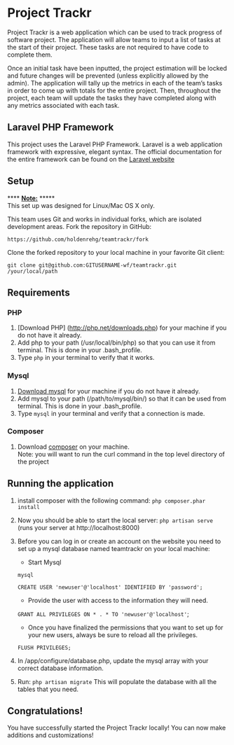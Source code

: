 Project Trackr
==============

Project Trackr is a web application which can be used to track progress of software project. The application will allow teams to input a list of tasks at the start of their project. These tasks are not required to have code to complete them. 

Once an initial task have been inputted, the project estimation will be locked and future changes will be prevented (unless explicitly allowed by the admin). The application will tally up the metrics in each of the team’s tasks in order to come up with totals for the entire project. Then, throughout the project, each team will update the tasks they have completed along with any metrics associated with each task. 

## Laravel PHP Framework

This project uses the Laravel PHP Framework. Laravel is a web application framework with expressive, elegant syntax. The official documentation for the entire framework can be found on the [Laravel website](http://laravel.com/docs)

Setup
-----

**** <b><u>**Note**:</u></b> *****
<br>This set up was designed for Linux/Mac OS X only. </br>



This team uses Git and works in individual forks, which are isolated
development areas. Fork the repository in GitHub:

    https://github.com/holdenrehg/teamtrackr/fork

Clone the forked repository to your local machine in your favorite Git client:

    git clone git@github.com:GITUSERNAME-wf/teamtrackr.git /your/local/path
    

Requirements
------------

### PHP ###
1. [Download PHP] (http://php.net/downloads.php) for your machine if you do not have it already.
2. Add php to your path (/usr/local/bin/php) so that you can use it from terminal. This is done in your .bash_profile.
3. Type `php` in your terminal to verify that it works.

### Mysql 

1. [Download mysql](http://dev.mysql.com/downloads/) for your machine if you do not have it already.
2. Add mysql to your path (/path/to/mysql/bin/) so that it can be used from terminal. This is done in your .bash_profile.3. Type `mysql` in your terminal and verify that a connection is made.

### Composer ###

1. Download [composer](https://getcomposer.org/download/) on your machine. <br >
Note: you will want to run the curl command in the top level directory of the project </br>


Running the application
-----
1. install composer with the following command: `php composer.phar install`

2. Now you should be able to start the local server: `php artisan serve` (runs your server at http://localhost:8000)

3. Before you can log in or create an account on the website you need to set up a mysql database named teamtrackr on your local machine:

	- Start Mysql

	`mysql`<br>

	`CREATE USER 'newuser'@'localhost' IDENTIFIED BY 'password';`<br>

	- Provide the user with access to the information they will need.
	
	`GRANT ALL PRIVILEGES ON * . * TO 'newuser'@'localhost'`;<br>

	- Once you have finalized the permissions that you want to set up for your new users, always be sure to 	reload all the privileges.

	`FLUSH PRIVILEGES;`
	</br>

4. In /app/configure/database.php, update the mysql array with your correct database information.
5. Run: `php artisan migrate` This will populate the database with all the tables that you need.

Congratulations!
-----
You have successfully started the Project Trackr locally! You can now make additions and customizations!